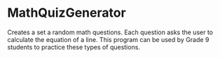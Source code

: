 # MathQuizGenerator

Creates a set a random math questions. Each question asks the user to calculate the equation of a line. This program can be used by Grade 9 students to practice these types of questions.

